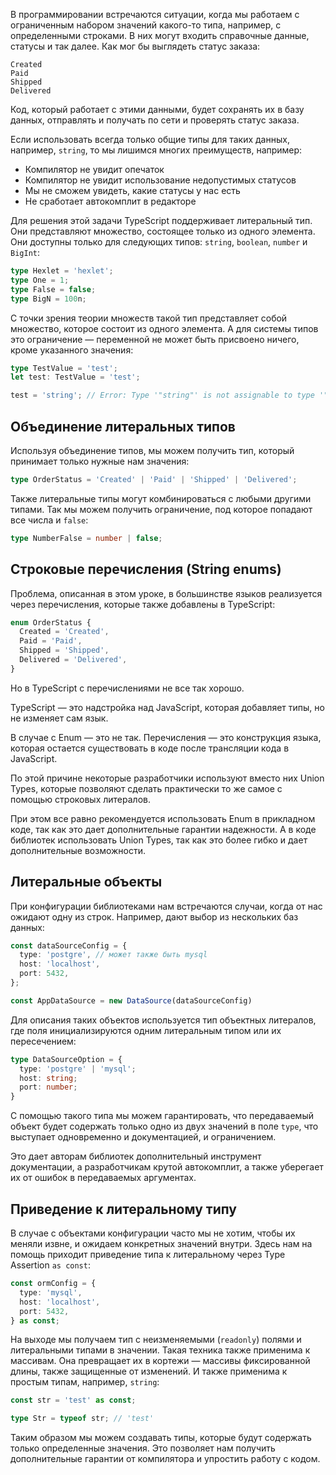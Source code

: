 
В программировании встречаются ситуации, когда мы работаем с ограниченным набором значений какого-то типа, например, c определенными строками. В них могут входить справочные данные, статусы и так далее. Как мог бы выглядеть статус заказа:

```
Created
Paid
Shipped
Delivered
```

Код, который работает с этими данными, будет сохранять их в базу данных, отправлять и получать по сети и проверять статус заказа.

Если использовать всегда только общие типы для таких данных, например, `string`, то мы лишимся многих преимуществ, например:

* Компилятор не увидит опечаток
* Компилятор не увидит использование недопустимых статусов
* Мы не сможем увидеть, какие статусы у нас есть
* Не сработает автокомплит в редакторе

Для решения этой задачи TypeScript поддерживает литеральный тип. Они представляют множество, состоящее только из одного элемента. Они доступны только для следующих типов: `string`, `boolean`, `number` и `BigInt`:

```typescript
type Hexlet = 'hexlet';
type One = 1;
type False = false;
type BigN = 100n;
```

С точки зрения теории множеств такой тип представляет собой множество, которое состоит из одного элемента. А для системы типов это ограничение — переменной не может быть присвоено ничего, кроме указанного значения:

```typescript
type TestValue = 'test';
let test: TestValue = 'test';

test = 'string'; // Error: Type '"string"' is not assignable to type '"test"'.
```

## Объединение литеральных типов

Используя объединение типов, мы можем получить тип, который принимает только нужные нам значения:

```typescript
type OrderStatus = 'Created' | 'Paid' | 'Shipped' | 'Delivered';
```

Также литеральные типы могут комбинироваться с любыми другими типами. Так мы можем получить ограничение, под которое попадают все числа и `false`:

```typescript
type NumberFalse = number | false;
```

## Строковые перечисления (String enums)

Проблема, описанная в этом уроке, в большинстве языков реализуется через перечисления, которые также добавлены в TypeScript:

```typescript
enum OrderStatus {
  Created = 'Created',
  Paid = 'Paid',
  Shipped = 'Shipped',
  Delivered = 'Delivered',
}
```

Но в TypeScript с перечислениями не все так хорошо.

TypeScript — это надстройка над JavaScript, которая добавляет типы, но не изменяет сам язык.

В случае с Enum — это не так. Перечисления — это конструкция языка, которая остается существовать в коде после трансляции кода в JavaScript.

По этой причине некоторые разработчики используют вместо них Union Types, которые позволяют сделать практически то же самое с помощью строковых литералов.

При этом все равно рекомендуется использовать Enum в прикладном коде, так как это дает дополнительные гарантии надежности. А в коде библиотек использовать Union Types, так как это более гибко и дает дополнительные возможности.

## Литеральные объекты

При конфигурации библиотеками нам встречаются случаи, когда от нас ожидают одну из строк. Например, дают выбор из нескольких баз данных:

```typescript
const dataSourceConfig = {
  type: 'postgre', // может также быть mysql
  host: 'localhost',
  port: 5432,
};

const AppDataSource = new DataSource(dataSourceConfig)
```

Для описания таких объектов используется тип объектных литералов, где поля инициализируются одним литеральным типом или их пересечением:

```typescript
type DataSourceOption = {
  type: 'postgre' | 'mysql';
  host: string;
  port: number;
}
```

С помощью такого типа мы можем гарантировать, что передаваемый объект будет содержать только одно из двух значений в поле `type`, что выступает одновременно и документацией, и ограничением.

Это дает авторам библиотек дополнительный инструмент документации, а разработчикам крутой автокомплит, а также уберегает их от ошибок в передаваемых аргументах.

## Приведение к литеральному типу

В случае с объектами конфигурации часто мы не хотим, чтобы их меняли извне, и ожидаем конкретных значений внутри. Здесь нам на помощь приходит приведение типа к литеральному через Type Assertion `as const`:

```typescript
const ormConfig = {
  type: 'mysql',
  host: 'localhost',
  port: 5432,
} as const;
```

На выходе мы получаем тип с неизменяемыми (`readonly`) полями и литеральными типами в значении. Такая техника также применима к массивам. Она превращает их в кортежи — массивы фиксированной длины, также защищенные от изменений. И также применима к простым типам, например, `string`:

```typescript
const str = 'test' as const;

type Str = typeof str; // 'test'
```

Таким образом мы можем создавать типы, которые будут содержать только определенные значения. Это позволяет нам получить дополнительные гарантии от компилятора и упростить работу с кодом.

